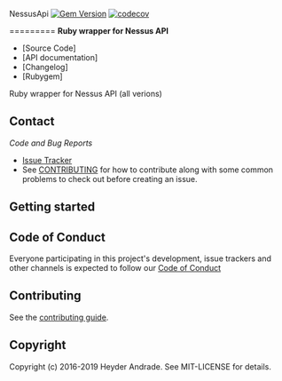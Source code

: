 NessusApi [![Gem Version](https://badge.fury.io/rb/nessus_client.svg)](https://badge.fury.io/rb/nessus_client) [![codecov](https://codecov.io/gh/heyder/nessus_api/branch/master/graph/badge.svg)](https://codecov.io/gh/heyder/nessus_api)

=========
**Ruby wrapper for Nessus API**

  * [Source Code]
  * [API documentation]
  * [Changelog]
  * [Rubygem]


Ruby wrapper for Nessus API (all verions)

## Contact

*Code and Bug Reports*

* [Issue Tracker](https://github.com/heyder/nessus_client/issues)
* See [CONTRIBUTING](https://github.com/heyder/nessus_client/blob/master/CONTRIBUTING.md) for how to contribute along
with some common problems to check out before creating an issue.


Getting started
---------------




## Code of Conduct

Everyone participating in this project's development, issue trackers and other channels is expected to follow our
[Code of Conduct](./CODE_OF_CONDUCT.md)

## Contributing

See the [contributing guide](https://github.com/heyder/nessus_client/blob/master/CONTRIBUTING.md).

## Copyright

Copyright (c) 2016-2019 Heyder Andrade. See MIT-LICENSE for details.
